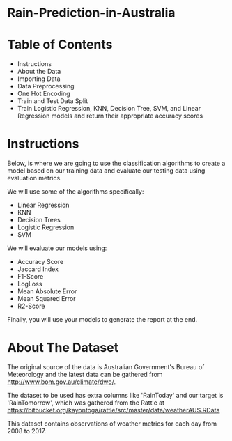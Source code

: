 # Rain-Prediction-in-Australia
# Table of Contents
- Instructions
- About the Data
- Importing Data
- Data Preprocessing
- One Hot Encoding
- Train and Test Data Split
- Train Logistic Regression, KNN, Decision Tree, SVM, and Linear Regression models and return their appropriate accuracy scores
# Instructions
Below, is where we are going to use the classification algorithms to create a model based on our training data and evaluate our testing data using evaluation metrics.

 We will use some of the algorithms specifically:
- Linear Regression
- KNN
- Decision Trees
- Logistic Regression
- SVM
  
We will evaluate our models using:
- Accuracy Score
- Jaccard Index
- F1-Score
- LogLoss
- Mean Absolute Error
- Mean Squared Error
- R2-Score
  
Finally, you will use your models to generate the report at the end.
# About The Dataset
The original source of the data is Australian Government's Bureau of Meteorology and the latest data can be gathered from http://www.bom.gov.au/climate/dwo/.

The dataset to be used has extra columns like 'RainToday' and our target is 'RainTomorrow', which was gathered from the Rattle at https://bitbucket.org/kayontoga/rattle/src/master/data/weatherAUS.RData

This dataset contains observations of weather metrics for each day from 2008 to 2017.
